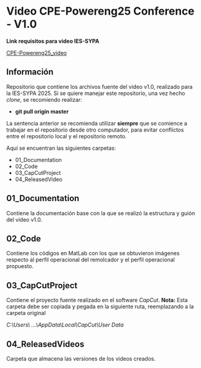 # Video CPE-Powereng25 Conference - V1.0


**Link requisitos para video IES-SYPA**

[CPE-Powereng25_video](https://cpepowereng2025.org/student-yp-activity-2-2/)

## Información
Repositorio que contiene los archivos fuente del video v1.0, realizado para la IES-SYPA 2025.
Si se quiere manejar este repositorio, una vez hecho _clone_, se recomiendo realizar:

- **git pull origin master**

La sentencia anterior se recomienda utilizar **siempre** que se comience a trabajar en el repositorio desde otro computador, para evitar conflictos entre el repositorio local y el repositorio remoto.

Aquí se encuentran las siguientes carpetas:

- 01_Documentation
- 02_Code
- 03_CapCutProject
- 04_ReleasedVideo

## 01_Documentation

Contiene la documentación base con la que se realizó la estructura y guión del video v1.0.

## 02_Code

Contiene los códigos en MatLab con los que se obtuvieron imágenes respecto al perfil operacional del remolcador y el perfil operacional propuesto.

## 03_CapCutProject

Contiene el proyecto fuente realizado en el software _CapCut_. 
**Nota:** Esta carpeta debe ser copiada y pegada en la siguiente ruta, reemplazando a la carpeta original 

_C:\Users\ ...\AppData\Local\CapCut\User Data_

## 04_ReleasedVideos

Carpeta que almacena las versiones de los videos creados.